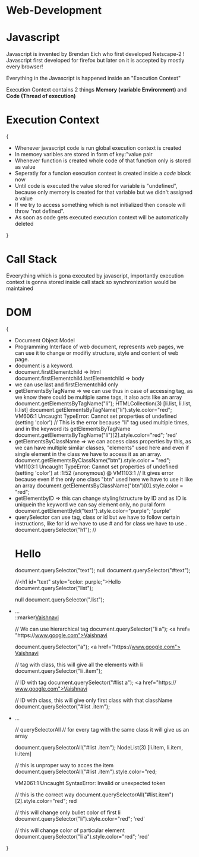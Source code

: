 # Web-Development

<h1> Javascript </h1>

Javascript is invented by Brendan Eich who first developed Netscape-2 !
Javascript first developed for firefox but later on it is accepted by mostly every browser!

Everything in the Javascript is happened inside an "Execution Context"

Execution Context contains 2 things <strong> Memory (variable Environment) </strong> and <strong> Code (Thread of execution) </strong> 

<h1>Execution Context</h1> {
<ul type = bullet>
<li> Whenever javascript code is run global execution context is created </li>
<li> In memoey varibles are stored in form of key:"value pair </li>
<li> Whenever function is created whole code of that function only is stored as value </li>
<li> Seperatly for a funcion execution context is created inside a <em>code</em> block now </li>
<li> Until code is executed the value stored for variable is "undefined", because only memory is created for that variable but we didn't assigned a value
</li>
<li> If we try to access something which is not initialized then console will throw "not defined".</li>
<li> As soon as code gets executed execution context will be automatically deleted</li>
</ul>
}

<h1> Call Stack </h1>

Eveerything which is gona executed by javascript, importantly execution context is gonna stored inside call stack so synchronization would be maintained

<h1> DOM </h1>
{
<ul type = bullet>
<li> Document Object Model </li>
<li> Programming Interface of web document, represents web pages, we can use it to change or modifiy structure, style and content of web page. </li>
<li> document is a keyword.</li>
<li> document.firstElementchild => html
     document.firstElementchild.lastElementchild => body</li>
<li> we can use last and firstElementchild only </li>
<li> getElementsByTagName => we can use thus in case of accessing tag, as we know there could be multiple same tags, it also acts like an array
     document.getElementsByTagName("li");
HTMLCollection(3) [li.list, li.list, li.list]
document.getElementsByTagName("li").style.color="red";
VM606:1 Uncaught TypeError: Cannot set properties of undefined (setting 'color')
   // This is the error because "li" tag used multiple times, and in the keyword its getElementsByTagName 
document.getElementsByTagName("li")[2].style.color="red";
     'red'</li>
<li> getElementsByClassName => we can access class properties by this, as we can have multiple similar classes, "elements" used here and even if single element in the class we have to access it as an array.
     document.getElementsByClassName("btn").style.color = "red";
VM1103:1 Uncaught TypeError: Cannot set properties of undefined (setting 'color')
    at <anonymous>:1:52
(anonymous) @ VM1103:1
     // It gives error because even if the only one class "btn" used here we have to use it like an array
document.getElementsByClassName("btn")[0].style.color = "red";
</li>
<li> getElementbyID => this can change styling/structure by ID and as ID is uniquein the keyword we can say element only, no pural form 
     document.getElementById("text").style.color="purple";
'purple'</li>
<li> querySelector can use tag, class or id but we have to follow certain instructions, like for id we have to use # and for class we have to use .
document.querySelector("h1");
//<h1 id=​"text" style=​"color:​ purple;​">​Hello​</h1>​
document.querySelector("text");
null
document.querySelector("#text");

//<h1 id=​"text" style=​"color:​ purple;​">​Hello​</h1>​
document.querySelector("list");

null
document.querySelector(".list");


<li class=​"list">​…​</li>​::marker​<a href=​"https:​/​/​www.google.com">​Vaishnavi​</a>​</li>​

// We can use hierarchical tag
document.querySelector("li a");
<a href=​"https:​/​/​www.google.com">​Vaishnavi​</a>​

document.querySelector("a");
<a href=​"https:​/​/​www.google.com">​Vaishnavi​</a>​

// tag with class, this will give all the elements with li
document.querySelector("li .item");

// ID with tag
document.querySelector("#list a");
<a href=​"https:​/​/​www.google.com">​Vaishnavi​</a>​

// ID with class, this will give only first class with that className
document.querySelector("#list .item");
<li class="item">...</li>

// querySelectorAll
// for every tag with the same class it will give us an array

document.querySelectorAll("#list .item");
NodeList(3) [li.item, li.item, li.item]

// this is unproper way to acces the item
document.querySelectorAll("#list .item").style.color="red;

VM2061:1 Uncaught SyntaxError: Invalid or unexpected token

// this is the correct way
document.querySelectorAll("#list.item")[2].style.color="red";
red

// this will change only bullet color of first li
document.querySelector("li").style.color="red";
'red'

// this will change color of particular element
document.querySelector("li a").style.color="red";
'red'
</li>
</ul>
}
